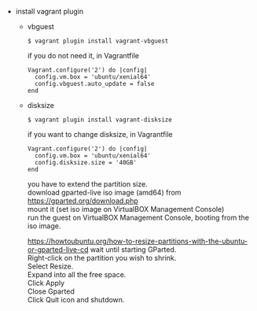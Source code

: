 - install vagrant plugin
  - vbguest
    ```console
    $ vagrant plugin install vagrant-vbguest 
    ```
    if you do not need it, in Vagrantfile
    ```
    Vagrant.configure('2') do |config|
      config.vm.box = 'ubuntu/xenial64'
      config.vbguest.auto_update = false
    end
    ```
  - disksize
    ```console
    $ vagrant plugin install vagrant-disksize
    ```
    if you want to change disksize, in Vagrantfile
    ```
    Vagrant.configure('2') do |config|
      config.vm.box = 'ubuntu/xenial64'
      config.disksize.size = '40GB'
    end
    ```
    you have to extend the partition size.  
    download gparted-live iso image (amd64) from https://gparted.org/download.php  
    mount it (set iso image on VirtualBOX Management Console)  
    run the guest on VirtualBOX Management Console,  booting from the iso image.  
    
    https://howtoubuntu.org/how-to-resize-partitions-with-the-ubuntu-or-gparted-live-cd
    wait until starting GParted.  
    Right-click on the partition you wish to shrink.  
    Select Resize.  
    Expand into all the free space.  
    Click Apply  
    Close Gparted  
    Click Quit icon and shutdown.  
    
     
